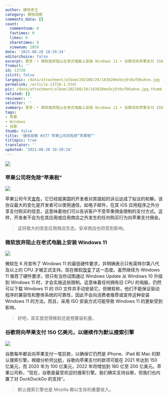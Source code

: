 ```yaml
---
author: 硬核老王
category: 硬核观察
comments_data: []
count:
  commentnum: 0
  favtimes: 0
  likes: 0
  sharetimes: 0
  viewnum: 2859
date: '2021-08-28 18:39:34'
editorchoice: false
excerpt: 更多：• 微软放弃阻止在老式电脑上安装 Windows 11 • 谷歌将向苹果支付 150 亿美元，以继续作为默认搜索引擎
fromurl: ''
id: 13728
islctt: false
largepic: /data/attachment/album/202108/28/183820mo5ej6t0uf06u6ne.jpg
permalink: /article-13728-1.html
pic: /data/attachment/album/202108/28/183820mo5ej6t0uf06u6ne.jpg.thumb.jpg
related: []
reviewer: ''
selector: ''
summary: 更多：• 微软放弃阻止在老式电脑上安装 Windows 11 • 谷歌将向苹果支付 150 亿美元，以继续作为默认搜索引擎
tags:
- 苹果
- Windows
- 谷歌
thumb: false
title: '硬核观察 #377 苹果公司将免除“苹果税”'
titlepic: true
translator: ''
updated: '2021-08-28 18:39:34'
---
```


![](/data/attachment/album/202108/28/183820mo5ej6t0uf06u6ne.jpg)


### 苹果公司将免除“苹果税”


![](/data/attachment/album/202108/28/183830bm5e5qzxvhehsia1.jpg)


苹果公司今天[宣布](https://techcrunch.com/2021/08/26/apple-will-now-let-app-store-developers-talk-to-their-customers-about-buying-direct/)，它已经就美国的开发者对其提起的诉讼达成了拟议的和解。该协议最大的变化是开发者可以使用通信，如电子邮件，在其 iOS 应用程序之外分享支付购买的信息，这意味着他们可以告诉客户不受苹果佣金限制的支付方式。这样，开发者不会为在其应用或应用商店之外发生的任何购买行为向苹果支付佣金。



> 
> 这将极大的改变应用商店生态，安卓商店也将受到影响。
> 
> 
> 


### 微软放弃阻止在老式电脑上安装 Windows 11


![](/data/attachment/album/202108/28/183851a772irggggqz1p7c.jpg)


微软在 6 月宣布了 Windows 11 的最低硬件要求，并明确表示只有英特尔第八代及以上的 CPU 才被正式支持。现在微软[改变](https://www.theverge.com/22644194/microsoft-windows-11-minimum-system-requirements-processors-changes)了这一态度。虽然继续为 Windows 11 推荐了硬件要求，但只有当你试图通过 Windows Update 从 Windows 10 升级到 Windows 11 时，才会实施这些限制。这意味着任何拥有旧 CPU 的电脑，仍然可以下载 Windows 11 的 ISO 文件并手动安装它。但微软称，他们不能保证驱动程序的兼容性和整体系统的可靠性，因此不会向消费者推荐或宣传这种安装 Windows 11 的方法。而且，采用 ISO 安装方式可能导致 Windows 11 的更新受到影响。



> 
> 好吧，其实我觉得微软还是想要装机量。
> 
> 
> 


### 谷歌将向苹果支付 150 亿美元，以继续作为默认搜索引擎


![](/data/attachment/album/202108/28/183910d9ttx21a5vvvs9l8.jpg)


谷歌每年都会向苹果支付一笔巨款，以确保它仍然是 iPhone、iPad 和 Mac 的默认搜索引擎。根据分析师[分析](https://9to5mac.com/2021/08/25/analysts-google-to-pay-apple-15-billion-to-remain-default-safari-search-engine-in-2021/)，谷歌向苹果支付的款项可能在 2021 年达到 150 亿美元，而 2020 年为 100 亿美元，2022 年将增加到 180 亿至 200 亿美元。苹果公司称，“现在，谷歌是最受欢迎的搜索引擎。我们确实支持谷歌，但我们也内置了对 DuckDuckGo 的支持”。



> 
> 默认搜索引擎也是 Mozilla 赖以生存的重要收入。
> 
> 
>